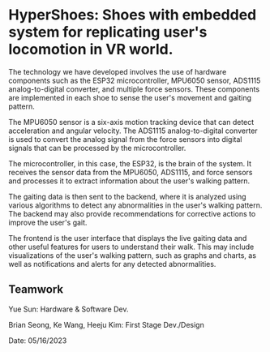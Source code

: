 # HyperShoes: Shoes with embedded system for replicating user's locomotion in VR world.

The technology we have developed involves the use of hardware components such as the ESP32 microcontroller, MPU6050 sensor, ADS1115 analog-to-digital converter, and multiple force sensors. These components are implemented in each shoe to sense the user's movement and gaiting pattern.

The MPU6050 sensor is a six-axis motion tracking device that can detect acceleration and angular velocity. The ADS1115 analog-to-digital converter is used to convert the analog signal from the force sensors into digital signals that can be processed by the microcontroller.

The microcontroller, in this case, the ESP32, is the brain of the system. It receives the sensor data from the MPU6050, ADS1115, and force sensors and processes it to extract information about the user's walking pattern.

The gaiting data is then sent to the backend, where it is analyzed using various algorithms to detect any abnormalities in the user's walking pattern. The backend may also provide recommendations for corrective actions to improve the user's gait.

The frontend is the user interface that displays the live gaiting data and other useful features for users to understand their walk. This may include visualizations of the user's walking pattern, such as graphs and charts, as well as notifications and alerts for any detected abnormalities.



## Teamwork

Yue Sun: Hardware & Software Dev.

Brian Seong, Ke Wang, Heeju Kim: First Stage Dev./Design

Date: 05/16/2023